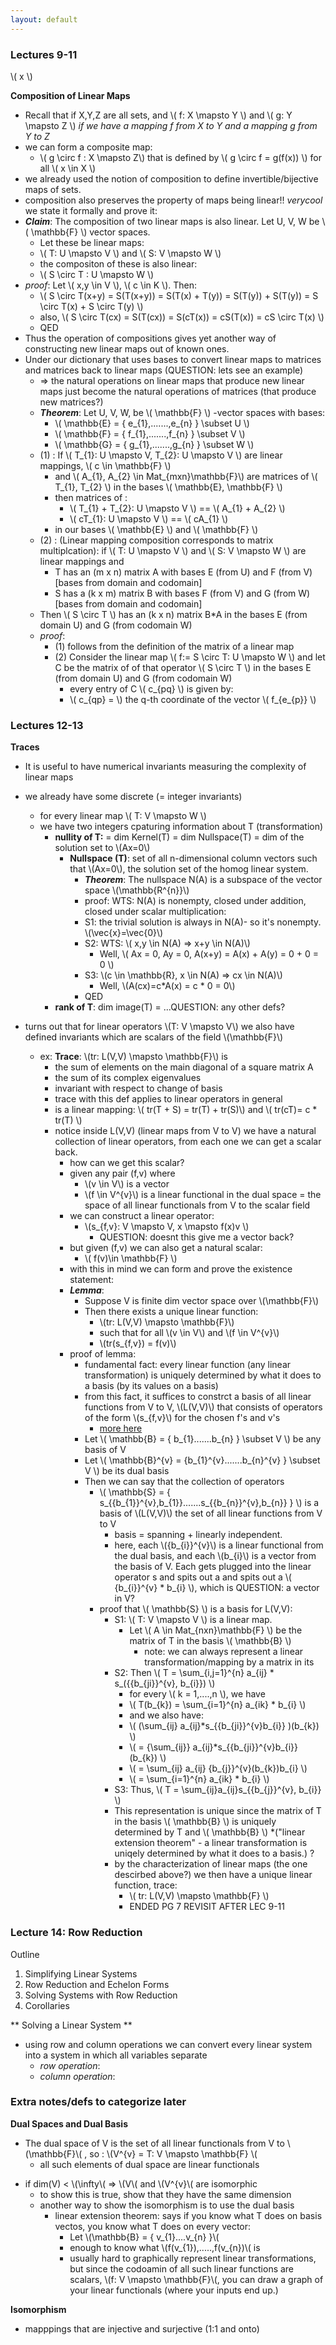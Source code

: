 ```yaml
---
layout: default
---
```

<script type="text/javascript" async
  src="https://cdn.mathjax.org/mathjax/latest/MathJax.js?config=TeX-MML-AM_CHTML">
</script>

### Lectures 9-11   

\\( x \\)

**Composition of Linear Maps**   

- Recall that if X,Y,Z are all sets, and \\( f: X \mapsto Y \\) and \\( g: Y \mapsto Z \\) _if we have a mapping f from X to Y and a mapping g from Y to Z_
- we can form a composite map:
    + \\( g \circ f : X \mapsto Z\\) that is defined by \\( g \circ f = g(f(x)) \\) for all \\( x \in X \\)
- we already used the notion of composition to define invertible/bijective maps of sets. 
- composition also preserves the property of maps being linear!! _verycool_ we state it formally and prove it:
- **_Claim_**: The composition of two linear maps is also linear. Let U, V, W be \\( \mathbb{F} \\) vector spaces. 
    + Let these be linear maps:
    + \\( T: U \mapsto V \\) and \\( S: V \mapsto W \\)
    + the compositon of these is also linear:
    + \\( S \circ T : U \mapsto W \\)
- _proof_: Let \\( x,y \in V \\), \\( c \in K \\). Then:
    + \\( S \circ T(x+y) = S(T(x+y)) = S(T(x) + T(y)) = S(T(y)) + S(T(y)) = S \circ T(x) + S \circ T(y) \\)
    + also, \\( S \circ T(cx) = S(T(cx)) = S(cT(x)) = cS(T(x)) = cS \circ T(x) \\)
    + QED
- Thus the operation of compositions gives yet another way of constructing new linear maps out of known ones.   
- Under our dictionary that uses bases to convert linear maps to matrices and matrices back to linear maps (QUESTION: lets see an example)
    + => the natural operations on linear maps that produce new linear maps just become the natural operations of matrices (that produce new matrices?)
    + **_Theorem_**: Let U, V, W, be \\( \mathbb{F} \\) -vector spaces with bases:
        * \\( \mathbb{E} = \{ e_{1},.......,e_{n} \} \subset U \\)
        * \\( \mathbb{F} = \{ f_{1},.......,f_{n} \} \subset V \\)
        * \\( \mathbb{G} = \{ g_{1},.......,g_{n} \} \subset W \\)
    * (1) : If \\( T_{1}: U \mapsto V, T_{2}: U \mapsto V  \\) are linear mappings, \\( c \in \mathbb{F} \\)
        - and \\( A_{1}, A_{2} \in Mat_{mxn}\mathbb{F}\\) are matrices of \\( T\_{1}, T_{2} \\) in the bases \\( \mathbb{E}, \mathbb{F} \\)
        - then matrices of :
            + \\( T_{1} + T_{2}: U \mapsto V \\) == \\( A_{1} + A_{2} \\)
            + \\( cT_{1}: U \mapsto V \\) == \\( cA_{1} \\)
        - in our bases \\( \mathbb{E} \\) and \\( \mathbb{F} \\)  
    * (2) :  (Linear mapping composition corresponds to matrix multiplcation): if \\( T: U \mapsto V \\) and \\( S: V \mapsto W \\) are linear mappings and 
        - T has an (m x n) matrix A with bases E (from U) and F (from V) [bases from domain and codomain]
        - S has a (k x m) matrix B with bases F (from V) and G (from W) [bases from domain and codomain]
    * Then \\( S \circ T \\) has an (k x n) matrix B*A in the bases E (from domain U) and G (from codomain W)
    * _proof_: 
        * (1) follows from the definition of the matrix of a linear map
        * (2) Consider the linear map \\( f:= S \circ T: U \mapsto W \\) and let C be the matrix of of that operator \\( S \circ T \\) in the bases E (from domain U) and G (from codomain W)
            - every entry of C \\( c_{pq} \\) is given by:
            - \\( c_{qp} = \\) the q-th coordinate of the vector \\( f\_{e_{p}} \\)




 


























### Lectures 12-13

**Traces**  
- It is useful to have numerical invariants measuring the complexity of linear maps  
- we already have some discrete (= integer invariants)  
    + for every linear map \\( T: V \mapsto W \\)  
    + we have two integers cpaturing information about T (transformation)  
        + **nullity of T:** = dim Kernel(T) = dim Nullspace(T) = dim of the solution set to \\(Ax=0\\)  
            + **Nullspace (T)**: set of all n-dimensional column vectors such that \\(Ax=0\\), the solution set of the homog linear system.  
                * **_Theorem_**: The nullspace N(A) is a subspace of the vector space \\(\mathbb{R^{n}}\\)  
                * proof: WTS: N(A) is nonempty, closed under addition, closed under scalar multiplication:  
                * S1: the trivial solution is always in N(A)- so it's nonempty. \\(\vec{x}=\vec{0}\\)  
                * S2: WTS: \\( x,y \in N(A) => x+y \in N(A)\\)  
                    * Well, \\( Ax = 0, Ay = 0, A(x+y) = A(x) + A(y) = 0 + 0 = 0 \\)  
                * S3: \\(c \in \mathbb{R}, x \in N(A) => cx \in N(A)\\)  
                    * Well, \\(A(cx)=c*A(x) = c * 0 = 0\\)
                * QED  
        + **rank of T**: dim image(T) = ...QUESTION: any other defs?   

- turns out that for linear operators \\(T: V \mapsto V\\) we also have defined invariants which are scalars of the field \\(\mathbb{F}\\)  
    + ex: **Trace**: \\(tr: L(V,V) \mapsto \mathbb{F}\\) is  
        * the sum of elements on the main diagonal of a square matrix A  
        * the sum of its complex eigenvalues  
        * invariant with respect to change of basis  
        * trace with this def applies to linear operators in general
        * is a linear mapping: \\( tr(T + S) = tr(T) + tr(S)\\) and \\( tr(cT)= c * tr(T) \\)
        - notice inside L(V,V) (linear maps from V to V) we have a natural collection of linear operators, from each one we can get a scalar back. 
            * how can we get this scalar? 
            * given any pair (f,v) where 
                * \\(v \in V\\) is a vector
                * \\(f \in V^{v}\\) is a linear functional in the dual space = the space of all linear functionals from V to the scalar field
            * we can construct a linear operator:
                - \\(s_{f,v}: V \mapsto V, x \mapsto f(x)v \\)
                    - QUESTION: doesnt this give me a vector back?
            * but given (f,v) we can also get a natural scalar: 
                - \\( f(v)\in \mathbb{F} \\)
            * with this in mind we can form and prove the existence statement:
            * **_Lemma_**: 
                * Suppose V is finite dim vector space over \\(\mathbb{F}\\)
                * Then there exists a unique linear function:
                    - \\(tr: L(V,V) \mapsto \mathbb{F}\\)
                    - such that for all \\(v \in V\\) and \\(f \in V^{v}\\)
                    - \\(tr(s_{f,v}) = f(v)\\)
            * proof of lemma: 
                - fundamental fact: every linear function (any linear transformation) is uniquely determined by what it does to a basis (by its values on a basis)
                - from this fact, it suffices to constrct a basis of all linear functions from V to V, \\(L(V,V)\\) that consists of operators of the form \\(s_{f,v}\\) for the chosen f's and v's
                    - [more here](https://math.stackexchange.com/questions/2619275/whats-a-basis-for-mathcal-lv-w) 
                - Let \\( \mathbb{B} = \{ b_{1}.......b_{n} \} \subset V \\) be any basis of V
                - Let \\( \mathbb{B}^{v} = \{b_{1}^{v}.......b_{n}^{v} \} \subset V \\) be its dual basis
                - Then we can say that the collection of operators 
                    - \\( \mathbb{S} = \{ s_{{b_{1}}^{v},b_{1}}.......s_{{b_{n}}^{v},b_{n}} \} \\) is a basis of \\(L(V,V)\\) the set of all linear functions from V to V
                        * basis = spanning + linearly independent. 
                        * here, each \\({b_{i}}^{v}\\) is a linear functional from the dual basis, and each \\(b_{i}\\) is a vector from the basis of V. Each gets plugged into the linear operator s and spits out a and spits out a \\( {b_{i}}^{v} * b_{i} \\), which is QUESTION: a vector in V?
                    - proof that \\( \mathbb{S} \\) is a basis for L(V,V): 
                        * S1: \\( T: V \mapsto V \\) is a linear map.  
                            - Let \\( A \in Mat_{nxn}\mathbb{F} \\) be the matrix of T in the basis \\( \mathbb{B} \\)
                                + note: we can always represent a linear transformation/mapping by a matrix in its
                        * S2: Then \\( T =  \sum_{i,j=1}^{n} a_{ij} * s_({{b_{ji}}^{v}, b_{i}}) \\) 
                            * for every \\( k = 1,....,n \\), we have
                            * \\( T(b_{k}) =  \sum_{i=1}^{n} a_{ik} * b_{i} \\)
                            * and we also have:
                            * \\( (\sum_{ij} a_{ij}*s_{{b_{ji}}^{v}b_{i}} )(b_{k}) \\) 
                            * \\( =  {\sum_{ij}} a_{ij}*s_{{b_{ji}}^{v}b_{i}}  (b_{k}) \\)
                            * \\( =  \sum_{ij} a_{ij} {b_{j}}^{v}(b_{k})b_{i} \\)
                            * \\( = \sum_{i=1}^{n} a_{ik} * b_{i} \\)
                        * S3: Thus, \\( T = \sum_{ij}a_{ij}s_{{b_{j}}^{v}, b_{i}} \\)
                        * This representation is unique since the matrix of T in the basis \\( \mathbb{B} \\) is uniquely determined by T and \\( \mathbb{B} \\) 
                            *("linear extension theorem" - a linear transformation is uniqely determined by what it does to a basis.) ?
                        * by the characterization of linear maps (the one descirbed above?) we then have a unique linear function, trace:
                            - \\( tr: L(V,V) \mapsto \mathbb{F} \\)
                            - ENDED PG 7 REVISIT AFTER LEC 9-11

### Lecture 14: Row Reduction

Outline
1. Simplifying Linear Systems
2. Row Reduction and Echelon Forms
3. Solving Systems with Row Reduction
4. Corollaries

** Solving a Linear System **
*  using row and column operations we can convert every linear system into a system in which all variables separate
    -  _row operation_: 
    -  _column operation_:





### Extra notes/defs to categorize later
**Dual Spaces and Dual Basis**
* The dual space of V is the set of all linear functionals from V to \\(\mathbb{F}\\( , so : \\(V^{v} = T: V \mapsto \mathbb{F} \\( 
    - all such elements of dual space are linear functionals
- if dim(V) < \\(\infty\\( => \\(V\\( and \\(V^{v}\\( are isomorphic
    + to show this is true, show that they have the same dimension
    + another way to show the isomorphism is to use the dual basis
        * linear extension theorem: says if you know what T does on basis vectos, you know what T does on every vector:
            * Let \\(\mathbb{B} = \{ v_{1}....v_{n} \}\\(
            * enough to know what \\(f(v_{1}),.....,f(v_{n})\\( is 
            * usually hard to graphically represent linear transformations, but since the codoamin of all such linear functions are scalars, \\(f: V \mapsto \mathbb{F}\\(, you can draw a graph of your linear functionals (where your inputs end up.)
            


**Isomorphism**
* mapppings that are injective and surjective (1:1 and onto) 
